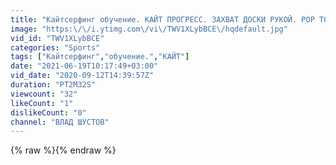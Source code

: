 ```yaml
---
title: "Кайтсерфинг обучение. КАЙТ ПРОГРЕСС. ЗАХВАТ ДОСКИ РУКОЙ. POP TO GRAB"
image: "https:\/\/i.ytimg.com\/vi\/TWV1XLybBCE\/hqdefault.jpg"
vid_id: "TWV1XLybBCE"
categories: "Sports"
tags: ["Кайтсерфинг","обучение.","КАЙТ"]
date: "2021-06-19T10:17:49+03:00"
vid_date: "2020-09-12T14:39:57Z"
duration: "PT2M32S"
viewcount: "32"
likeCount: "1"
dislikeCount: "0"
channel: "ВЛАД ШУСТОВ"
---
```

{% raw %}{% endraw %}
